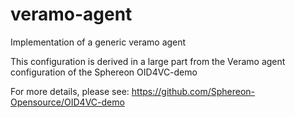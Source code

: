 # veramo-agent
Implementation of a generic veramo agent

This configuration is derived in a large part from the Veramo agent configuration of the Sphereon OID4VC-demo

For more details, please see: https://github.com/Sphereon-Opensource/OID4VC-demo

